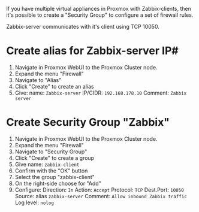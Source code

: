 If you have multiple virtual appliances in Proxmox with Zabbix-clients, then it's possible to create a "Security Group" to configure a set of firewall rules.

Zabbix-server communicates with it's client using TCP 10050.

# Create alias for Zabbix-server IP#
1. Navigate in Proxmox WebUI to the Proxmox Cluster node.
2. Expand the menu "Firewall"
3. Navigate to "Alias"
4. Click "Create" to create an alias
5. Give:
   name: `Zabbix-server`
   IP/CIDR: `192.168.178.10`
   Comment: `Zabbix server`

# Create Security Group "Zabbix"
1. Navigate in Proxmox WebUI to the Proxmox Cluster node.
2. Expand the menu "Firewall"
3. Navigate to "Security Group"
4. Click "Create" to create a group
5. Give name: `zabbix-client`
6. Confirm with the "OK" button
7. Select the group "zabbix-client"
8. On the right-side choose for "Add"
9. Configure: 
   Direction: `In`
   Action: `Accept`
   Protocol: `TCP`
   Dest.Port: `10050`
   Source: alias `zabbix-server`
   Comment: `Allow inbound Zabbix traffic`
   Log level: `nolog`
   
   
